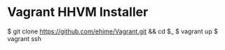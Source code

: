 Vagrant HHVM Installer
======================

$ git clone https://github.com/ehime/Vagrant.git && cd $_
$ vagrant up
$ vagrant ssh
